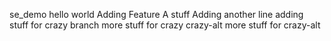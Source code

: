 se_demo
hello world
Adding Feature A stuff
Adding another line
adding stuff for crazy branch
more stuff for crazy
crazy-alt
more stuff for crazy-alt
